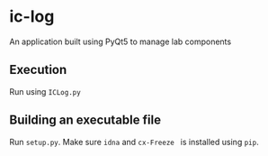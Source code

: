 # ic-log
An application built using PyQt5 to manage lab components
## Execution
Run using `ICLog.py`
## Building an executable file
Run `setup.py`. Make sure `idna` and `cx-Freeze	` is installed using `pip`.
